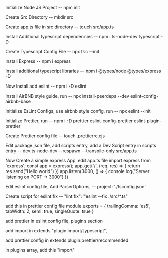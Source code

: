 Initialize Node JS Project
-- npm init

Create Src Directory
-- mkdir src

Create app.ts file in src directory
-- touch src/app.ts

Install Additional typescript dependencies
-- npm i ts-node-dev typescript -D

Create Typescript Config File
-- npx tsc --init

Install Express
-- npm i express

Install additional typescript libraries
-- npm i @types/node @types/express -D

Now Install add eslint
-- npm i -D eslint

Install AirBNB style guide, run
-- npx install-peerdeps --dev eslint-config-airbnb-base

Initialize EsLint Configs, use airbnb style config, run
-- npx eslint --init

Initialize Prettier, run
-- npm i -D prettier eslint-config-prettier eslint-plugin-prettier

Create Prettier config file
-- touch .prettierrc.cjs

Edit package.json file, add scripts entry, add a Dev Script entry in scripts entry
-- dev:ts-node-dev --respawn --transpile-only src/app.ts

Now Create a simple express App, edit app.ts file
import express from 'express';
const app = express();
app.get('/', (req, res) => {
return res.send("Hello world")
})
app.listen(3000, () => {
console.log("Server listening on PORT -> 3000")
})

Edit eslint config file, Add ParserOptions,
-- project: './tsconfig.json'

Create script for eslint:fix
-- "lint:fix": "eslint --fix ./src/\*.ts"

add this in prettier config file
module.exports = {
trailingComma: 'es5',
tabWidth: 2,
semi: true,
singleQuote: true
}

add prettier in eslint config file, plugins section

add import in extends
"plugin:import/typescript",

add prettier config in extends
plugin:prettier/recommended

in plugins array, add this
"import"

